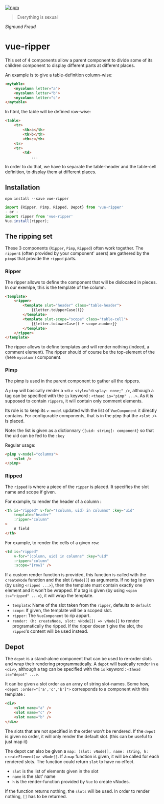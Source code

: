 [![npm](https://img.shields.io/npm/v/vue-ripper.svg)](https://www.npmjs.com/package/vue-ripper)

> Everything is sexual

*Sigmund Freud*
# vue-ripper
This set of 4 components allow a parent component to divide some of its children component to display different parts at different places.

An example is to give a table-definition column-wise:
```html
<mytable>
	<mycolumn letter="a">
	<mycolumn letter="b">
	<mycolumn letter="c">
</mytable>
```
In html, the table will be defined row-wise:
```html
<table>
	<tr>
		<th>a</th>
		<th>b</th>
		<th>c</th>
	<tr>
	<tr>
		<td>
			...
```
In order to do that, we have to separate the table-header and the table-cell definition, to display them at different places.

## Installation

```
npm install --save vue-ripper
```

```typescript
import {Ripper, Pimp, Ripped, Depot} from 'vue-ripper'
- or -
import ripper from 'vue-ripper'
Vue.install(ripper);
```
## The ripping set
These 3 components (`Ripper`, `Pimp`, `Ripped`) often work together. The `ripper`s (often provided by your component' users) are gathered by the `pimp`s that provide the `ripped` parts.

### Ripper
The ripper allows to define the component that will be dislocated in pieces.
In our exemlpe, this is the template of the column.
```html
<template>
	<ripper>
		<template slot="header" class="table-header">
			{{letter.toUpperCase()}}
		</template>
		<template slot-scope="scope" class="table-cell">
			{{letter.toLowerCase() + scope.number}}
		</template>
	</ripper>
</template>
```
The ripper allows to define templates and will render nothing (indeed, a comment element). The ripper should of course be the top-element of the (here `mycolumn`) component.

### Pimp

The pimp is used in the parent component to gather all the rippers.

A `pimp` will basically render a `<div style="display: none;" />`, although a tag can be specified with the `is` keyword : `<thead is="pimp" ...>`. As it is supposed to contain `rippers`, it will contain only comment elements.

Its role is to keep its `v-model` updated with the list of `VueComponent` it directly contains. For configurable components, that is in the `pimp` that the `<slot />` is placed.

Note: the list is given as a dictionnary `{[uid: string]: component}` so that the uid can be fed to the `:key`

Regular usage:
```html
<pimp v-model="columns">
	<slot />
</pimp>
```

### Ripped
The `ripped` is where a piece of the `ripper` is placed. It specifies the slot name and scope if given.

For example, to render the header of a column :
```html
<th is="ripped" v-for="(column, uid) in columns" :key="uid"
	template="header"
	:ripper="column"
>
	A field
</th>
```

For example, to render the cells of a given `row`:
```html
<td is="ripped"
	v-for="(column, uid) in columns" :key="uid"
	:ripper="column"
	:scope="{row}" />
```

If a custom render function is provided, this function is called with the `createNode` function and the slot (`vNode[]`) as arguments.
If no tag is given (by using `<ripped ...>`), then the template must contain exactly one element and it won't be wrapped. If a tag is given (by using `<span is="ripped" ...>`), it will wrap the template.
- `template`: Name of the slot taken from the `ripper`, defaults to `default`
- `scope`: If given, the template will be a scoped slot.
- `ripper`: The `VueComponent` to rip appart.
- `render: (h: createNode, slot: vNode[]) => vNode[]` to render programatically the ripped.
If the ripper doesn't give the slot, the `ripped`'s content will be used instead.

## Depot
The `depot` is a stand-alone component that can be used to re-order slots and wrap their rendering programmatically.
A `depot` will basically render in a `<div>`, although a tag can be specified with the `is` keyword : `<thead is="depot" ...>`.

It can be given a slot order as an array of string slot-names. Some how, `<depot :order="['a','c','b']">` corresponds to a component with this template :
```html
<div>
	<slot name="a" />
	<slot name="c" />
	<slot name="b" />
</div>
```
The slots that are not specified in the order won't be rendered.
If the `depot` is given no order, it will only render the default slot. (this can be useful to just map it)

The depot can also be given a `map: (slot: vNode[], name: string, h: createElement)=> vNode[]`. If a `map` function is given, it will be called for each rendered slots. The function could return `slot` to have no effect.
- `slot` is the list of elements given in the slot
- `name` is the slot' name
- `h` is the render-function provided by `Vue` to create vNodes.

If the function returns nothing, the `slots` will be used. In order to render nothing, `[]` has to be returned.
